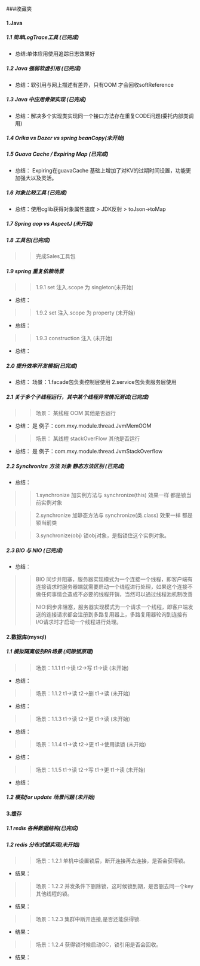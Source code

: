 ###收藏夹
#### 1.Java
##### 1.1 简单LogTrace工具 (已完成)
* 总结:单体应用使用追踪日志效果好
##### 1.2 Java 强弱软虚引用 (已完成)
* 总结：软引用与网上描述有差异，只有OOM 才会回收softReference
##### 1.3 Java 中应用骨架实现 (已完成)
* 总结：解决多个实现类实现同一个接口方法存在重复CODE问题(委托内部类调用)
##### 1.4 Orika vs Dozer vs spring beanCopy(未开始)
##### 1.5 Guava Cache / Expiring Map (已完成)
* 总结： Expiring在guavaCache 基础上增加了对KV的过期时间设置，功能更加强大以及灵活。
##### 1.6 对象比较工具 (已完成)  
* 总结：使用cglib获得对象属性速度 > JDK反射 > toJson->toMap 
##### 1.7 Spring aop vs AspectJ (未开始)
  
##### 1.8 工具包(已完成)
> > 完成Sales工具包

##### 1.9 spring 重复依赖场景
> > 1.9.1 set 注入.scope 为 singleton(未开始)
* 总结： 
> > 1.9.2 set 注入.scope 为 property (未开始)
* 总结： 
> > 1.9.3 construction 注入 (未开始)
* 总结： 
##### 2.0 提升效率开发模板(已完成)
* 总结： 场景：1.facade包负责控制层使用 
             2.service包负责服务层使用
              
##### 2.1 关于多个子线程运行，其中某个线程异常情况测试(已完成)
> > 场景： 某线程 OOM 其他是否运行
* 总结： 是 例子：com.mxy.module.thread.JvmMemOOM
> > 场景： 某线程 stackOverFlow 其他是否运行 
* 总结： 是 例子：com.mxy.module.thread.JvmStackOverflow

##### 2.2 Synchronize 方法 对象 静态方法区别 (已完成)
* 总结：
>> 1.synchronize 加实例方法与 synchronize(this) 效果一样 都是锁当前实例对象

>> 2.synchronize 加静态方法与 synchronize(类.class) 效果一样 都是锁当前类

>> 3.synchronize(obj) 锁obj对象，是指锁住这个实例对象。

##### 2.3 BIO 与 NIO (已完成)
* 总结：
>> BIO 同步并阻塞，服务器实现模式为一个连接一个线程，即客户端有连接请求时服务器端就需要启动一个线程进行处理，如果这个连接不做任何事情会造成不必要的线程开销，当然可以通过线程池机制改善
>
>> NIO:同步非阻塞，服务器实现模式为一个请求一个线程，即客户端发送的连接请求都会注册到多路复用器上，多路复用器轮询到连接有I/O请求时才启动一个线程进行处理。

#### 2.数据库(mysql)  
##### 1.1 模拟隔离级别RR场景 (间隙锁原理) 
> > 场景：1.1.1 t1->读 t2->写 t1->读 (未开始)
* 总结： 
> > 场景：1.1.2 t1->读 t2->删 t1->读 (未开始)
* 总结：  
> > 场景：1.1.3 t1->读 t2->更 t1->读 (未开始)
* 总结： 
> > 场景：1.1.4 t1->读 t2->更 t1->使用读锁 (未开始)
* 总结： 
> > 场景：1.1.5 t1->读 t2->写 t1->更 t1->读 (未开始)
* 总结： 

##### 1.2 模拟for update 场景问题 (未开始)

#### 3.缓存
##### 1.1 redis 各种数据结构(已完成)

##### 1.2 redis 分布式锁实现(未开始) 
> > 场景：1.2.1 单机中设置锁后，断开连接再去连接，是否会获得锁。
* 结果：
> > 场景：1.2.2 并发条件下删除锁，这时候锁到期，是否删去同一个key其他线程的锁。
* 结果： 
> > 场景：1.2.3 集群中断开连接,是否还能获得锁.
* 结果： 
> > 场景：1.2.4 获得锁时候启动GC，锁引用是否会回收。
* 结果： 






